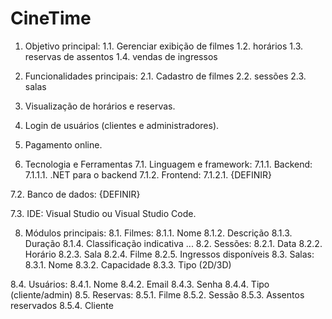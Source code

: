 # CineTime
1. Objetivo principal:
  1.1. Gerenciar exibição de filmes
  1.2. horários
  1.3. reservas de assentos
  1.4. vendas de ingressos
  
2. Funcionalidades principais:
  2.1. Cadastro de filmes
  2.2. sessões
  2.3. salas
  
4. Visualização de horários e reservas.

5. Login de usuários (clientes e administradores).

6. Pagamento online.

7. Tecnologia e Ferramentas
  7.1. Linguagem e framework:
       7.1.1. Backend:
         7.1.1.1. .NET para o backend
       7.1.2. Frontend:
         7.1.2.1. {DEFINIR}
     
  7.2. Banco de dados:
    {DEFINIR}

  7.3. IDE:
    Visual Studio ou Visual Studio Code.
     
8. Módulos principais:
  8.1. Filmes:
     8.1.1. Nome
     8.1.2. Descrição
     8.1.3. Duração
     8.1.4. Classificação indicativa
     ...
  8.2. Sessões:
    8.2.1. Data
    8.2.2. Horário
    8.2.3. Sala
    8.2.4. Filme
    8.2.5. Ingressos disponíveis
  8.3. Salas:
    8.3.1. Nome
    8.3.2. Capacidade
    8.3.3. Tipo (2D/3D)

8.4. Usuários: 
  8.4.1. Nome
  8.4.2. Email
  8.4.3. Senha
  8.4.4. Tipo (cliente/admin)
8.5. Reservas: 
  8.5.1. Filme
  8.5.2. Sessão
  8.5.3. Assentos reservados
  8.5.4. Cliente
